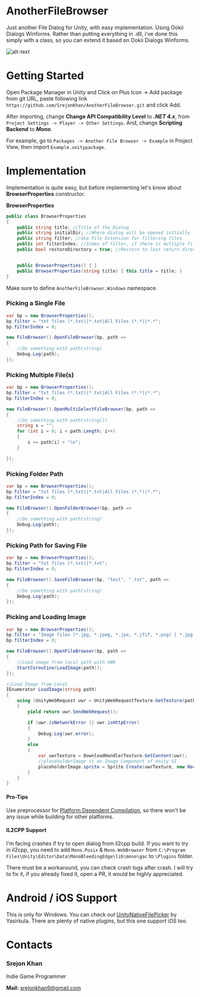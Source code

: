 # AnotherFileBrowser

Just another File Dialog for Unity, with easy implementation. Using Ookii Dialogs Winforms. Rather than putting everything in .dll, i've done this simply with a class, so you can extend it based on Ookii Dialogs Winforms.

![alt-text](demo.gif)

# Getting Started

Open Package Manager in Unity and Click on Plus Icon -> Add package from git URL, paste following link `https://github.com/SrejonKhan/AnotherFileBrowser.git` and click Add.

After importing, change **Change API Compatibility Level** to **_.NET 4.x_**, from `Project Settings -> Player -> Other Settings`. And, change **Scripting Backend** to **_Mono_**.

For example, go to `Packages -> Another File Browser -> Example` in Project View, then import `Example.unitypackage`.

# Implementation

Implementation is quite easy, but before implementing let's know about **BrowserProperties** constructor.

**BrowserProperties**

```csharp
public class BrowserProperties
{
    public string title; //Title of the Dialog
    public string initialDir; //Where dialog will be opened initially
    public string filter; //aka File Extension for filtering files
    public int filterIndex; //Index of filter, if there is multiple filter. Default is 0.
    public bool restoreDirectory = true; //Restore to last return directory


    public BrowserProperties() { }
    public BrowserProperties(string title) { this.title = title; }
}
```

Make sure to define `AnotherFileBrowser.Windows` namespace.

### Picking a Single File

```csharp
var bp = new BrowserProperties();
bp.filter = "txt files (*.txt)|*.txt|All Files (*.*)|*.*";
bp.filterIndex = 0;

new FileBrowser().OpenFileBrowser(bp, path =>
{
    //Do something with path(string)
    Debug.Log(path);
});
```

### Picking Multiple File(s)

```csharp
var bp = new BrowserProperties();
bp.filter = "txt files (*.txt)|*.txt|All Files (*.*)|*.*";
bp.filterIndex = 0;

new FileBrowser().OpenMultiSelectFileBrowser(bp, path =>
{
    //Do something with path(string[])
    string s = "";
    for (int i = 0; i < path.Length; i++)
    {
        s += path[i] + "\n";
    }

});
```

### Picking Folder Path

```csharp
var bp = new BrowserProperties();
bp.filter = "txt files (*.txt)|*.txt|All Files (*.*)|*.*";
bp.filterIndex = 0;

new FileBrowser().OpenFolderBrowser(bp, path =>
{
    //Do something with path(string)
    Debug.Log(path);
});
```

### Picking Path for Saving File

```csharp
var bp = new BrowserProperties();
bp.filter = "txt files (*.txt)|*.txt";
bp.filterIndex = 0;

new FileBrowser().SaveFileBrowser(bp, "test", ".txt", path =>
{
    //Do something with path(string)
    Debug.Log(path);
});
```

### Picking and Loading Image

```csharp
var bp = new BrowserProperties();
bp.filter = "Image files (*.jpg, *.jpeg, *.jpe, *.jfif, *.png) | *.jpg; *.jpeg; *.jpe; *.jfif; *.png";
bp.filterIndex = 0;

new FileBrowser().OpenFileBrowser(bp, path =>
{
    //Load image from local path with UWR
    StartCoroutine(LoadImage(path));
});

//Load Image from Local
IEnumerator LoadImage(string path)
{
    using (UnityWebRequest uwr = UnityWebRequestTexture.GetTexture(path))
    {
        yield return uwr.SendWebRequest();

        if (uwr.isNetworkError || uwr.isHttpError)
        {
            Debug.Log(uwr.error);
        }
        else
        {
            var uwrTexture = DownloadHandlerTexture.GetContent(uwr);
            //placeholderImage is an Image Component of Unity UI
            placeholderImage.sprite = Sprite.Create(uwrTexture, new Rect(0, 0, uwrTexture.width, uwrTexture.height), new Vector2(0, 0));
        }
    }
}
```

#### Pro-Tips

Use preprocessor for [Platform Dependent Compilation](https://docs.unity3d.com/Manual/PlatformDependentCompilation.html), so there won't be any issue while building for other platforms.

#### IL2CPP Support

I'm facing crashes if try to open dialog from il2cpp build. If you want to try in il2cpp, you need to add `Mono.Posix` & `Mono.WebBrowser` from `C:\Program Files\Unity\Editor\Data\MonoBleedingEdge\lib\mono\gac` to `\Plugins` folder.

There must be a workaround, you can check crash logs after crash. I will try to fix it, if you already fixed it, open a PR, it would be highly appreciated.

# Android / iOS Support

This is only for Windows. You can check out [UnityNativeFilePicker](https://github.com/yasirkula/UnityNativeFilePicker) by Yasirkula. There are plenty of native plugins, but this one support iOS too.

# Contacts

### Srejon Khan

Indie Game Programmer

**Mail:** srejonkhan9@gmail.com

